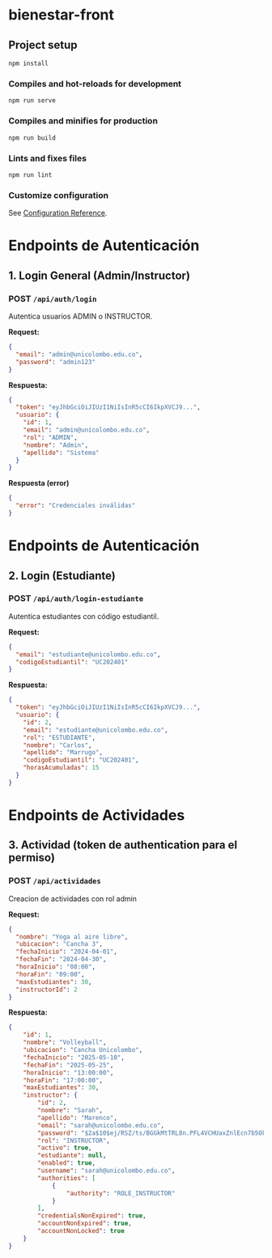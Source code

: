 # bienestar-front

## Project setup
```
npm install
```

### Compiles and hot-reloads for development
```
npm run serve
```

### Compiles and minifies for production
```
npm run build
```

### Lints and fixes files
```
npm run lint
```

### Customize configuration
See [Configuration Reference](https://cli.vuejs.org/config/).


# Endpoints de Autenticación

## 1. Login General (Admin/Instructor)

### POST `/api/auth/login`
Autentica usuarios ADMIN o INSTRUCTOR.

**Request:**
```json
{
  "email": "admin@unicolombo.edu.co",
  "password": "admin123"
}
```

**Respuesta:**
```json
{
  "token": "eyJhbGciOiJIUzI1NiIsInR5cCI6IkpXVCJ9...",
  "usuario": {
    "id": 1,
    "email": "admin@unicolombo.edu.co",
    "rol": "ADMIN",
    "nombre": "Admin",
    "apellido": "Sistema"
  }
}
```

**Respuesta (error)**
```json
{
  "error": "Credenciales inválidas"
}
```

# Endpoints de Autenticación

## 2. Login (Estudiante)

### POST `/api/auth/login-estudiante`
Autentica estudiantes con código estudiantil.

**Request:**
```json
{
  "email": "estudiante@unicolombo.edu.co",
  "codigoEstudiantil": "UC202401"
}
```

**Respuesta:**
```json
{
  "token": "eyJhbGciOiJIUzI1NiIsInR5cCI6IkpXVCJ9...",
  "usuario": {
    "id": 2,
    "email": "estudiante@unicolombo.edu.co",
    "rol": "ESTUDIANTE",
    "nombre": "Carlos",
    "apellido": "Marrugo",
    "codigoEstudiantil": "UC202401",
    "horasAcumuladas": 15
  }
}
```

# Endpoints de Actividades

## 3. Actividad (token de authentication para el permiso)

### POST `/api/actividades`
Creacion de actividades con rol admin

**Request:**
```json
{
  "nombre": "Yoga al aire libre",
  "ubicacion": "Cancha 3",
  "fechaInicio": "2024-04-01",
  "fechaFin": "2024-04-30",
  "horaInicio": "08:00",
  "horaFin": "09:00",
  "maxEstudiantes": 30,
  "instructorId": 2
}
```

**Respuesta:**
```json
{
    "id": 1,
    "nombre": "Volleyball",
    "ubicacion": "Cancha Unicolombo",
    "fechaInicio": "2025-05-10",
    "fechaFin": "2025-05-25",
    "horaInicio": "13:00:00",
    "horaFin": "17:00:00",
    "maxEstudiantes": 30,
    "instructor": {
        "id": 2,
        "nombre": "Sarah",
        "apellido": "Marenco",
        "email": "sarah@unicolombo.edu.co",
        "password": "$2a$10$ej/RSZ/ts/BGGkMtTRL8n.PFL4VCHUaxZnlEcn7b5Ok8Ky/D2DfLq",
        "rol": "INSTRUCTOR",
        "activo": true,
        "estudiante": null,
        "enabled": true,
        "username": "sarah@unicolombo.edu.co",
        "authorities": [
            {
                "authority": "ROLE_INSTRUCTOR"
            }
        ],
        "credentialsNonExpired": true,
        "accountNonExpired": true,
        "accountNonLocked": true
    }
}
```

